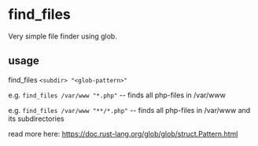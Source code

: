 # find_files
Very simple file finder using glob.

## usage
find_files `<subdir> "<glob-pattern>"`

e.g. `find_files /var/www "*.php"`
 -- finds all php-files in /var/www

e.g. `find_files /var/www "**/*.php"`
 -- finds all php-files in /var/www and its subdirectories

read more here: https://doc.rust-lang.org/glob/glob/struct.Pattern.html
